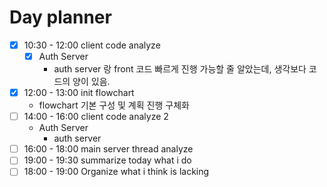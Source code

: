 # Day planner

- [x] 10:30 - 12:00 client code analyze
	- [x] Auth Server
		- auth server 랑 front 코드 빠르게 진행 가능할 줄 알았는데, 생각보다 코드의 양이 있음.
- [x] 12:00 - 13:00 init flowchart
	- flowchart 기본 구성 및 계획 진행 구체화
- [ ] 14:00 - 16:00 client code analyze 2
	-  Auth Server
		- auth server 
- [ ] 16:00 - 18:00 main server thread analyze
- [ ] 19:00 - 19:30 summarize today what i do
- [ ] 18:00 - 19:00 Organize what i think is lacking
